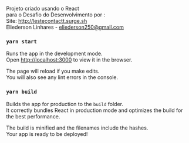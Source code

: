 Projeto criado usando o React</br>
para o Desafio do Desenvolvimento por :</br>
Site: http://lestecontactt.surge.sh </br>
Eliederson Linhares - eliederson250@gmail.com

### `yarn start`

Runs the app in the development mode.<br />
Open [http://localhost:3000](http://localhost:3000) to view it in the browser.

The page will reload if you make edits.<br />
You will also see any lint errors in the console.

### `yarn build`

Builds the app for production to the `build` folder.<br />
It correctly bundles React in production mode and optimizes the build for the best performance.

The build is minified and the filenames include the hashes.<br />
Your app is ready to be deployed!


